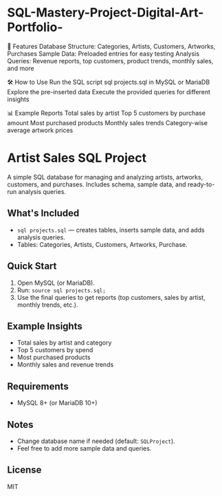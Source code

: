 # SQL-Mastery-Project-Digital-Art-Portfolio-

📂 Features
Database Structure: Categories, Artists, Customers, Artworks, Purchases
Sample Data: Preloaded entries for easy testing
Analysis Queries: Revenue reports, top customers, product trends, monthly sales, and more

🛠 How to Use
Run the SQL script sql projects.sql in MySQL or MariaDB
Explore the pre-inserted data
Execute the provided queries for different insights

📊 Example Reports
Total sales by artist
Top 5 customers by purchase amount
Most purchased products
Monthly sales trends
Category-wise average artwork prices


# Artist Sales SQL Project
A simple SQL database for managing and analyzing artists, artworks, customers, and purchases. Includes schema, sample data, and ready-to-run analysis queries.

## What's Included
- `sql projects.sql` — creates tables, inserts sample data, and adds analysis queries.
- Tables: Categories, Artists, Customers, Artworks, Purchase.

## Quick Start
1. Open MySQL (or MariaDB).
2. Run: `source sql projects.sql;`
3. Use the final queries to get reports (top customers, sales by artist, monthly trends, etc.).

## Example Insights
- Total sales by artist and category
- Top 5 customers by spend
- Most purchased products
- Monthly sales and revenue trends

## Requirements
- MySQL 8+ (or MariaDB 10+)

## Notes
- Change database name if needed (default: `SQLProject`).
- Feel free to add more sample data and queries.

## License
MIT
